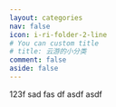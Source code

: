 ```yaml
---
layout: categories
nav: false
icon: i-ri-folder-2-line
# You can custom title
# title: 云游的小分类
comment: false
aside: false
---
```

123f
sad
fas
df
asdf
asdf
